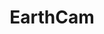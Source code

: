 ---
title: EarthCam
description: Webcam Network
url: https://www.earthcam.com/
image:
    # url: '/assets/images/cafe.png'
    # alt: 'Cafe'
tags: ['camera', 'osint', 'track']
pubDate: 2023-11-08
draft: false
---